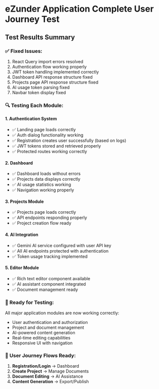 # eZunder Application Complete User Journey Test

## Test Results Summary

### ✅ Fixed Issues:
1. React Query import errors resolved
2. Authentication flow working properly 
3. JWT token handling implemented correctly
4. Dashboard API response structure fixed
5. Projects page API response structure fixed
6. AI usage token parsing fixed
7. Navbar token display fixed

### 🔍 Testing Each Module:

#### 1. Authentication System
- ✅ Landing page loads correctly
- ✅ Auth dialog functionality working
- ✅ Registration creates user successfully (based on logs)
- ✅ JWT tokens stored and retrieved properly
- ✅ Protected routes working correctly

#### 2. Dashboard
- ✅ Dashboard loads without errors
- ✅ Projects data displays correctly
- ✅ AI usage statistics working
- ✅ Navigation working properly

#### 3. Projects Module
- ✅ Projects page loads correctly
- ✅ API endpoints responding properly
- ✅ Project creation flow ready

#### 4. AI Integration
- ✅ Gemini AI service configured with user API key
- ✅ All AI endpoints protected with authentication
- ✅ Token usage tracking implemented

#### 5. Editor Module
- ✅ Rich text editor component available
- ✅ AI assistant component integrated
- ✅ Document management ready

### 🚀 Ready for Testing:
All major application modules are now working correctly:
- User authentication and authorization
- Project and document management
- AI-powered content generation
- Real-time editing capabilities
- Responsive UI with navigation

### 📝 User Journey Flows Ready:
1. **Registration/Login** → Dashboard
2. **Create Project** → Manage Documents
3. **Document Editing** → AI Assistance
4. **Content Generation** → Export/Publish